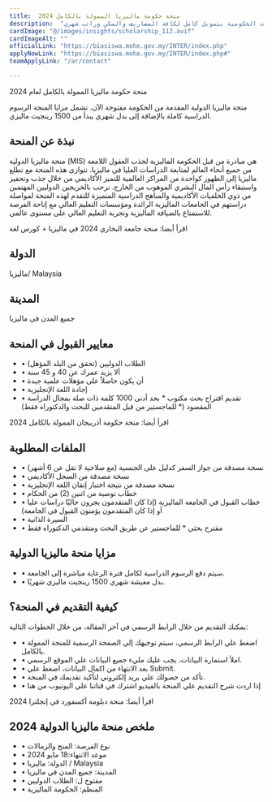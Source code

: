 ```yaml
---
title:  منحة حكومة ماليزيا الممولة بالكامل 2024 
description:  "منحة ممولة بالكامل من الحكومة الماليزية للدراسة في الجامعات الحكومية بتمويل كامل لكافة المصاريف والسكن وراتب شهري." 
cardImage: "@/images/insights/scholarship_112.avif" 
cardImageAlt: "" 
officialLink: "https://biasiswa.mohe.gov.my/INTER/index.php" 
applyNowLink: "https://biasiswa.mohe.gov.my/INTER/index.php#" 
teamApplyLink: "/ar/contact"

---
```


منحة حكومة ماليزيا الممولة بالكامل لعام 2024

منحة ماليزيا الدولية المقدمة من الحكومة مفتوحة الآن. تشمل مزايا المنحة الرسوم الدراسية كاملة بالإضافة إلى بدل شهري يبدأ من 1500 رينجيت ماليزي.

## نبذة عن المنحة

منحة ماليزيا الدولية (MIS) هي مبادرة من قبل الحكومة الماليزية لجذب العقول اللامعة من جميع أنحاء العالم لمتابعة الدراسات العليا في ماليزيا. تتوازى هذه المنحة مع تطلع ماليزيا إلى الظهور كواحدة من المراكز العالمية للتميز الأكاديمي من خلال جذب وتحفيز واستبقاء رأس المال البشري الموهوب من الخارج. نرحب بالخريجين الدوليين المهتمين من ذوي الخلفيات الأكاديمية والمناهج الدراسية المتميزة للتقدم لهذه المنحة لمواصلة دراستهم في الجامعات الماليزية الرائدة ومؤسسات التعليم العالي مع إتاحة الفرصة للاستمتاع بالضيافة الماليزية وتجربة التعليم العالي على مستوى عالمي.

اقرأ أيضا: منحة جامعة البخاري 2024 في ماليزيا + كورس لغة

## الدولة

ماليزيا/ Malaysia

## المدينة

جميع المدن في ماليزيا

## معايير القبول في المنحة

- • الطلاب الدوليين (تحقق من البلد المؤهل)
- • ألا يزيد عمرك عن 40 و 45 سنة
- • أن يكون حاصلاً على مؤهلات علمية جيدة
- • إجادة اللغة الإنجليزية
- • تقديم اقتراح بحث مكتوب * بحد أدنى 1000 كلمة ذات صلة بمجال الدراسة المقصود (* للماجستير من قبل المتقدمين للبحث والدكتوراه فقط)

اقرأ أيضا: منحة حكومة أذربيجان الممولة بالكامل 2024

## الملفات المطلوبة

- • نسخة مصدقة من جواز السفر كدليل على الجنسية (مع صلاحية لا تقل عن 6 أشهر)
- • نسخة مصدقة من السجل الأكاديمي
- • نسخة مصدقة من نتيجة اختبار إتقان اللغة الإنجليزية
- • خطاب توصية من اثنين (2) من الحكام
- • خطاب القبول في الجامعة الماليزية (إذا كان المتقدمون يجرون حاليًا دراسات عليا أو إذا كان المتقدمون يؤمنون القبول في الجامعة)
- • السيرة الذاتية
- • مقترح بحثي * للماجستير عن طريق البحث ومتقدمي الدكتوراه فقط

## مزايا منحة ماليزيا الدولية

- • سيتم دفع الرسوم الدراسية لكامل فترة الرعاية مباشرة إلى الجامعة.
- • بدل معيشة شهري 1500 رينجيت ماليزي شهريًا.

## كيفية التقديم في المنحة؟

يمكنك التقديم من خلال الرابط الرسمي في آخر المقالة، من خلال الخطوات التالية:

- • اضغط علي الرابط الرسمي، سيتم توجيهك إلي الصفحة الرسمية للمنحة الممولة بالكامل.
- • املأ استمارة البيانات، يجب عليك مليء جميع البيانات علي الموقع الرسمي.
- • بعد الانتهاء من اكمال البيانات، اضغط علي Submit.
- • تأكد من حصولك علي بريد إلكتروني لتأكيد تقديمك في المنحة.
- • إذا اردت شرح التقديم علي المنحة بالفيديو اشترك في قناتنا علي اليوتيوب من هنا

اقرأ أيضا: منحة دبلومة أكسفورد في إنجلترا 2024

## ملخص منحة ماليزيا الدولية 2024

- • نوع الفرصة: المنح والزمالات
- • موعد الانتهاء:18 مايو 2024
- • الدولة: ماليزيا / Malaysia
- • المدينة: جميع المدن في ماليزيا
- • مفتوح ل: الطلاب الدوليين
- • المنظم: الحكومة الماليزية


